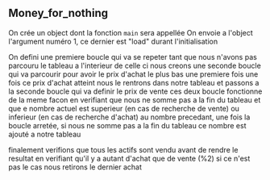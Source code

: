 ## Money_for_nothing

On crée un object dont la fonction `main` sera appellée
On envoie a l'object l'argument numéro 1, ce dernier est "load" durant l'initialisation

On defini une premiere boucle qui va se repeter tant que nous n'avons pas parcouru le tableau
a l'interieur de celle ci nous creons une seconde boucle qui va parcourir pour avoir le prix d'achat le plus bas une premiere fois
une fois ce prix d'achat atteint nous le rentrons dans notre tableau et passons a la seconde boucle qui va definir le prix de vente
ces deux boucle fonctionne de la meme facon en verifiant que nous ne somme pas a la fin du tableau et que e nombre actuel est superieur (en cas de recherche de vente) ou inferieur (en cas de recherche d'achat) au nombre precedant, une fois la boucle arretée, si nous ne somme pas a la fin du tableau ce nombre est ajouté a notre tableau

finalement verifions que tous les actifs sont vendu avant de rendre le resultat en verifiant qu'il y a autant d'achat que de vente (%2) si ce n'est pas le cas nous retirons le dernier achat 
